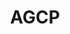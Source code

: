 ---
layout: project
title: AGCP
index: 3
permalink: /projects/agcp

social: true # includes social icons at the bottom of the page
---